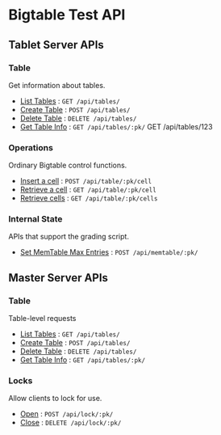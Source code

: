 # Bigtable Test API 

## Tablet Server APIs

### Table

Get information about tables.

* [List Tables](tablet.md) : `GET /api/tables/`
* [Create Table](tablet.md) : `POST /api/tables/`
* [Delete Table](tablet.md) : `DELETE /api/tables/`
* [Get Table Info](tablet.md) : `GET /api/tables/:pk/`
GET /api/tables/123

### Operations

Ordinary Bigtable control functions.

* [Insert a cell](tablet.md) : `POST /api/table/:pk/cell`
* [Retrieve a cell](tablet.md) : `GET /api/table/:pk/cell`
* [Retrieve cells](tablet.md) : `GET /api/table/:pk/cells`

### Internal State

APIs that support the grading script.
* [Set MemTable Max Entries](tablet.md) : `POST /api/memtable/:pk/`

## Master Server APIs

### Table

Table-level requests

* [List Tables](master.md) : `GET /api/tables/`
* [Create Table](master.md) : `POST /api/tables/`
* [Delete Table](master.md) : `DELETE /api/tables/`
* [Get Table Info](master.md) : `GET /api/tables/:pk/`

### Locks

Allow clients to lock for use.

* [Open](tablet.md) : `POST /api/lock/:pk/`
* [Close](tablet.md) : `DELETE /api/lock/:pk/`